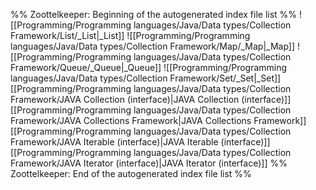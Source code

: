 %% Zoottelkeeper: Beginning of the autogenerated index file list  %%
 ![[Programming/Programming languages/Java/Data types/Collection Framework/List/_List|_List]]
 ![[Programming/Programming languages/Java/Data types/Collection Framework/Map/_Map|_Map]]
 ![[Programming/Programming languages/Java/Data types/Collection Framework/Queue/_Queue|_Queue]]
 ![[Programming/Programming languages/Java/Data types/Collection Framework/Set/_Set|_Set]]
 [[Programming/Programming languages/Java/Data types/Collection Framework/JAVA Collection (interface)|JAVA Collection (interface)]]
 [[Programming/Programming languages/Java/Data types/Collection Framework/JAVA Collections Framework|JAVA Collections Framework]]
 [[Programming/Programming languages/Java/Data types/Collection Framework/JAVA Iterable (interface)|JAVA Iterable (interface)]]
 [[Programming/Programming languages/Java/Data types/Collection Framework/JAVA Iterator (interface)|JAVA Iterator (interface)]]
%% Zoottelkeeper: End of the autogenerated index file list  %%
